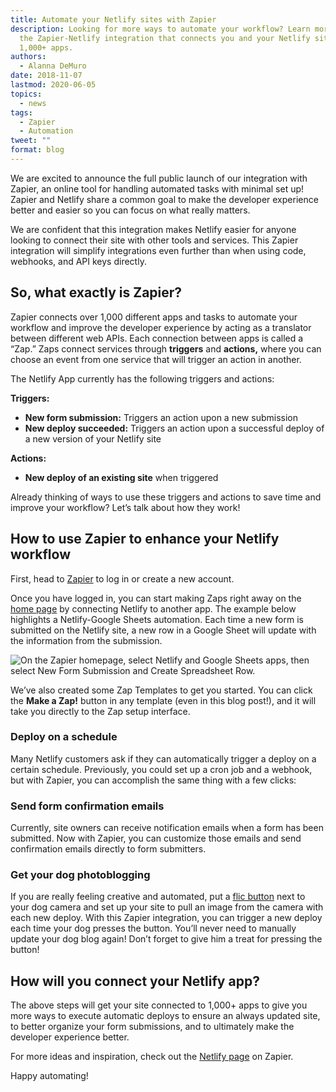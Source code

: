 ```yaml
---
title: Automate your Netlify sites with Zapier
description: Looking for more ways to automate your workflow? Learn more about
  the Zapier-Netlify integration that connects you and your Netlify site to
  1,000+ apps.
authors:
  - Alanna DeMuro
date: 2018-11-07
lastmod: 2020-06-05
topics:
  - news
tags:
  - Zapier
  - Automation
tweet: ""
format: blog
---
```

We are excited to announce the full public launch of our integration with Zapier, an online tool for handling automated tasks with minimal set up! Zapier and Netlify share a common goal to make the developer experience better and easier so you can focus on what really matters.

We are confident that this integration makes Netlify easier for anyone looking to connect their site with other tools and services. This Zapier integration will simplify integrations even further than when using code, webhooks, and API keys directly.

## So, what exactly is Zapier?

Zapier connects over 1,000 different apps and tasks to automate your workflow and improve the developer experience by acting as a translator between different web APIs. Each connection between apps is called a “Zap.” Zaps connect services through **triggers** and **actions,** where you can choose an event from one service that will trigger an action in another. 

The Netlify App currently has the following triggers and actions:

**Triggers:**

* **New form submission:** Triggers an action upon a new submission
* **New deploy succeeded:** Triggers an action upon a successful deploy of a new version of your Netlify site

**Actions:**

* **New deploy of an existing site** when triggered

Already thinking of ways to use these triggers and actions to save time and improve your workflow? Let’s talk about how they work!

## How to use Zapier to enhance your Netlify workflow

First, head to [Zapier](https://zapier.com/) to log in or create a new account. 

Once you have logged in, you can start making Zaps right away on the [home page](https://zapier.com/app/home) by connecting Netlify to another app. The example below highlights a Netlify-Google Sheets automation. Each time a new form is submitted on the Netlify site, a new row in a Google Sheet will update with the information from the submission. 

![On the Zapier homepage, select Netlify and Google Sheets apps, then select New Form Submission and Create Spreadsheet Row.](/img/blog/zapier-setup.png)

We’ve also created some Zap Templates to get you started. You can click the **Make a Zap!** button in any template (even in this blog post!), and it will take you directly to the Zap setup interface.

### Deploy on a schedule

Many Netlify customers ask if they can automatically trigger a deploy on a certain schedule. Previously, you could set up a cron job and a webhook, but with Zapier, you can accomplish the same thing with a few clicks:

<style>a.zap-button {text-shadow: none}</style>

<div id="zap-template-scheduled-deploy">
</div>
<script async src="https://zapier.com/apps/embed/widget.js?guided_zaps=29330&html_id=zap-template-scheduled-deploy"></script>

### Send form confirmation emails

Currently, site owners can receive notification emails when a form has been submitted. Now with Zapier, you can customize those emails and send confirmation emails directly to form submitters.    

<div id="zap-template-form-email">
</div>
<script async src="https://zapier.com/apps/embed/widget.js?guided_zaps=29683&html_id=zap-template-form-email"></script>

### Get your dog photoblogging

If you are really feeling creative and automated, put a [flic button](https://flic.io/?gclid=EAIaIQobChMIzM71-bnA3gIVBtNkCh1HXwtfEAAYASAAEgICp_D_BwE) next to your dog camera and set up your site to pull an image from the camera with each new deploy.  With this Zapier integration, you can trigger a new deploy each time your dog presses the button. You’ll never need to manually update your dog blog again! Don’t forget to give him a treat for pressing the button! 

<div id="zap-template-flic-deploy">
</div>
<script async src="https://zapier.com/apps/embed/widget.js?guided_zaps=29780&html_id=zap-template-flic-deploy"></script>

## How will you connect your Netlify app?

The above steps will get your site connected to 1,000+ apps to give you more ways to execute automatic deploys to ensure an always updated site, to better organize your form submissions, and to ultimately make the developer experience better. 

For more ideas and inspiration, check out the [Netlify page](https://zapier.com/apps/netlify/integrations) on Zapier.

Happy automating!